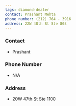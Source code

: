 ```yaml
---
tags: diamond-dealer
contact: Prashant Mehta
phone_number: (212) 764 - 3916
address: 22W 48th St Ste 803
---
```

### Contact
- Prashant
### Phone Number
 - N/A
### Address
- 20W 47th St Ste 1100